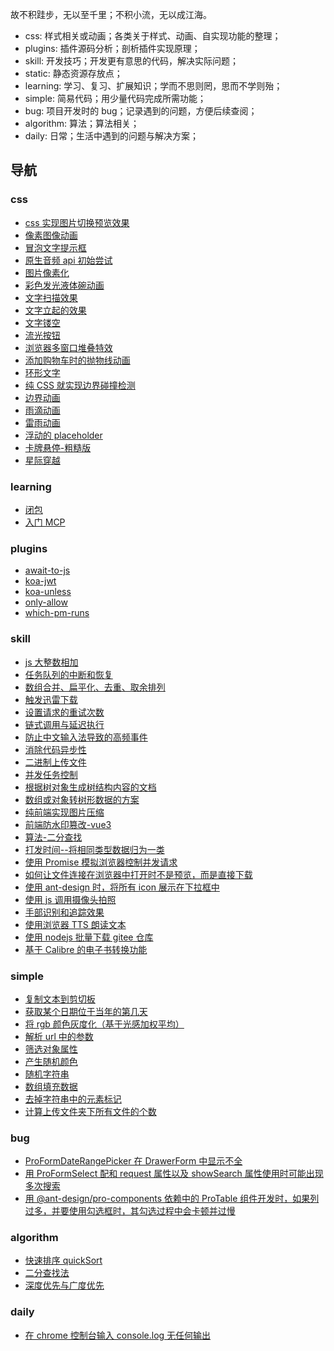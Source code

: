 故不积跬步，无以至千里；不积小流，无以成江海。

- css: 样式相关或动画；各类关于样式、动画、自实现功能的整理；
- plugins: 插件源码分析；剖析插件实现原理；
- skill: 开发技巧；开发更有意思的代码，解决实际问题；
- static: 静态资源存放点；
- learning: 学习、复习、扩展知识；学而不思则罔，思而不学则殆；
- simple: 简易代码；用少量代码完成所需功能；
- bug: 项目开发时的 bug；记录遇到的问题，方便后续查阅；
- algorithm: 算法；算法相关；
- daily: 日常；生活中遇到的问题与解决方案；

## 导航

### css

- [css 实现图片切换预览效果](/css/css实现图片切换预览效果/)
- [像素图像动画](/css/像素图像动画/)
- [冒泡文字提示框](/css/冒泡文字提示框/)
- [原生音频 api 初始尝试](/css/原生音频api初始尝试/)
- [图片像素化](/css/图片像素化/)
- [彩色发光液体碗动画](/css/彩色发光液体碗动画/)
- [文字扫描效果](/css/文字扫描效果/)
- [文字立起的效果](/css/文字立起的效果/)
- [文字镂空](/css/文字镂空/)
- [流光按钮](/css/流光按钮/)
- [浏览器多窗口堆叠特效](/css/浏览器多窗口堆叠特效/)
- [添加购物车时的抛物线动画](/css/添加购物车时的抛物线动画/)
- [环形文字](/css/环形文字/)
- [纯 CSS 就实现边界碰撞检测](/css/纯CSS就实现边界碰撞检测/)
- [边界动画](/css/边界动画/)
- [雨滴动画](/css/雨滴动画/)
- [雷雨动画](/css/雷雨动画/)
- [浮动的 placeholder](/css/浮动的placeholder/)
- [卡牌悬停-粗糙版](/css/卡牌悬停-粗糙版/)
- [星际穿越](/css/星际穿越/)

### learning

- [闭包](/learning/闭包/)
- [入门 MCP](/learning/入门MCP/)

### plugins

- [await-to-js](/plugins/await-to-js/)
- [koa-jwt](/plugins/koa-jwt/)
- [koa-unless](/plugins/koa-unless/)
- [only-allow](/plugins/only-allow/)
- [which-pm-runs](/plugins/which-pm-runs/)

### skill

- [js 大整数相加](/skill/js大整数相加/)
- [任务队列的中断和恢复](/skill/任务队列的中断和恢复/)
- [数组合并、扁平化、去重、取余排列](/skill/数组合并、扁平化、去重、取余排列/)
- [触发迅雷下载](/skill/触发迅雷下载/)
- [设置请求的重试次数](/skill/设置请求的重试次数/)
- [链式调用与延迟执行](/skill/链式调用与延迟执行/)
- [防止中文输入法导致的高频事件](/skill/防止中文输入法导致的高频事件/)
- [消除代码异步性](/skill/消除代码异步性/)
- [二进制上传文件](/skill/二进制上传文件/)
- [并发任务控制](/skill/并发任务控制/)
- [根据树对象生成树结构内容的文档](/skill/根据树对象生成树结构内容的文档/)
- [数组或对象转树形数据的方案](/skill/数组或对象转树形数据的方案/)
- [纯前端实现图片压缩](/skill/纯前端实现图片压缩/)
- [前端防水印篡改-vue3](/skill/前端防水印篡改-vue3)
- [算法-二分查找](/skill/算法-二分查找)
- [打发时间--将相同类型数据归为一类](/skill/打发时间--将相同类型数据归为一类)
- [使用 Promise 模拟浏览器控制并发请求](/skill/使用Promise模拟浏览器控制并发请求)
- [如何让文件连接在浏览器中打开时不是预览，而是直接下载](/skill/直接下载文件)
- [使用 ant-design 时，将所有 icon 展示在下拉框中](/skill/使用ant-design时，将所有icon展示在下拉框中)
- [使用 js 调用摄像头拍照](/skill/使用js调用摄像头拍照)
- [手部识别和追踪效果](/skill/手部识别和追踪特效)
- [使用浏览器 TTS 朗读文本](/skill/使用浏览器TTS朗读文本)
- [使用 nodejs 批量下载 gitee 仓库](/skill/使用nodejs批量下载gitee仓库)
- [基于 Calibre 的电子书转换功能](/skill/基于Calibre的电子书转换功能)

### simple

- [复制文本到剪切板](/simple/复制文本到剪切板/)
- [获取某个日期位于当年的第几天](/simple/获取某个日期位于当年的第几天/)
- [将 rgb 颜色灰度化（基于光感加权平均）](/simple/将rgb颜色灰度化（基于光感加权平均）/)
- [解析 url 中的参数](/simple/解析url中的参数/)
- [筛选对象属性](/simple/筛选对象属性/)
- [产生随机颜色](/simple/产生随机颜色/)
- [随机字符串](/simple/随机字符串/)
- [数组填充数据](/simple/数组填充数据/)
- [去掉字符串中的元素标记](/simple/去掉字符串中的元素标记/)
- [计算上传文件夹下所有文件的个数](/simple/计算上传文件夹下所有文件的个数/)

### bug

- [ProFormDateRangePicker 在 DrawerForm 中显示不全](/bug/ProFormDateRangePicker在DrawerForm中显示不全)
- [用 ProFormSelect 配和 request 属性以及 showSearch 属性使用时可能出现多次搜索](/bug/用ProFormSelect配和request属性以及showSearch属性使用时可能出现多次搜索)
- [用 @ant-design/pro-components 依赖中的 ProTable 组件开发时，如果列过多，并要使用勾选框时，其勾选过程中会卡顿并过慢](/bug/ProTable设置多列并使用勾选框时,勾选会卡顿)

### algorithm

- [快速排序 quickSort](/algorithm/快速排序quickSort)
- [二分查找法](/algorithm/二分查找法)
- [深度优先与广度优先](/algorithm/深度优先与广度优先/)

### daily

- [在 chrome 控制台输入 console.log 无任何输出](/daily/在chrome控制台输入console.log无任何输出/)
